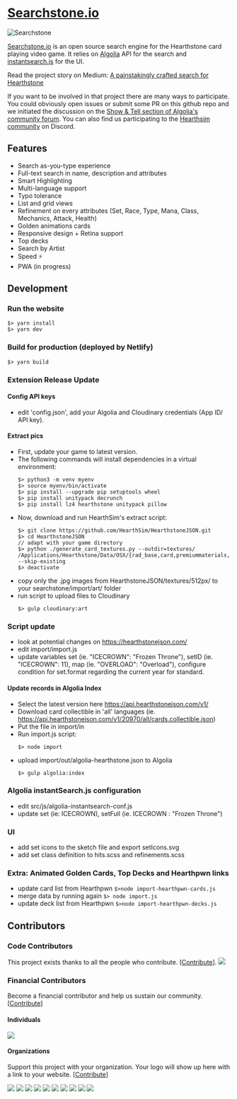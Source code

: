 # [Searchstone.io](http://searchstone.io)

![Searchstone](https://cdn-images-1.medium.com/max/2000/1*TDiE4_ANWjtekDNZmisj-g.png)

[Searchstone.io](http://searchstone.io) is an open source search engine for the Hearthstone card playing video game.
It relies on [Algolia](https://community.algolia.com/?utm_medium=link&utm_source=github&utm_campaign=searchstone) API for the search and [instantsearch.js](https://community.algolia.com/instantsearch.js/?utm_medium=link&utm_source=githubm&utm_campaign=searchstone) for the UI.

Read the project story on Medium:
[A painstakingly crafted search for Hearthstone](https://medium.com/@Kevin_Granger/a-painstakingly-crafted-search-for-hearthstone-c21b3fa4223c)

If you want to be involved in that project there are many ways to participate. You could obviously open issues or submit some PR on this github repo and we initiated the discussion on the [Show & Tell section of Algolia's community forum](https://discourse.algolia.com/t/searchstone-io-search-for-hearthstone-updated/2902/5).
You can also find us participating to the [Hearthsim community](https://hearthsim.info/) on Discord.

## Features
- Search as-you-type experience
- Full-text search in name, description and attributes
- Smart Highlighting
- Multi-language support
- Typo tolerance
- List and grid views
- Refinement on every attributes (Set, Race, Type, Mana, Class, Mechanics, Attack, Health)
- Golden animations cards
- Responsive design + Retina support
- Top decks
- Search by Artist
- Speed ⚡
- PWA (in progress)

## Development

### Run the website
```shell
$> yarn install
$> yarn dev
```

### Build for production (deployed by Netlify)

```shell
$> yarn build
```

### Extension Release Update

#### Config API keys

- edit 'config.json', add your Algolia and Cloudinary credentials (App ID/ API key).

#### Extract pics

- First, update your game to latest version.
- The following commands will install dependencies in a virtual environment:
  ```shell
  $> python3 -m venv myenv
  $> source myenv/bin/activate
  $> pip install --upgrade pip setuptools wheel
  $> pip install unitypack decrunch
  $> pip install lz4 hearthstone unitypack pillow
  ```
- Now, download and run HearthSim's extract script:
  ```shell
  $> git clone https://github.com/HearthSim/HearthstoneJSON.git
  $> cd HearthstoneJSON
  // adapt with your game directory
  $> python ./generate_card_textures.py --outdir=textures/ /Applications/Hearthstone/Data/OSX/{rad_base,card,premiummaterials,shared}*.unity3d --skip-existing
  $> deactivate
  ```
- copy only the .jpg images from HearthstoneJSON/textures/512px/ to your searchstone/import/art/ folder
- run script to upload files to Cloudinary
  ```shell
  $> gulp cloudinary:art
  ```

### Script update
  - look at potential changes on https://hearthstonejson.com/
  - edit import/import.js
  - update variables set (ie. "ICECROWN": "Frozen Throne"), setID (ie. "ICECROWN": 11), map (ie. "OVERLOAD": "Overload"), configure condition for set.format regarding the current year for standard.

#### Update records in Algolia Index

- Select the latest version here https://api.hearthstonejson.com/v1/
- Download card collectible in 'all' languages (ie. https://api.hearthstonejson.com/v1/20970/all/cards.collectible.json)
- Put the file in import/in
- Run import.js script:
  ```shell
  $> node import
  ```
- upload import/out/algolia-hearthstone.json to Algolia
  ```shell
  $> gulp algolia:index
  ```

### Algolia instantSearch.js configuration
- edit src/js/algolia-instantsearch-conf.js
- update set (ie: ICECROWN), setFull (ie. ICECROWN : "Frozen Throne")

### UI
- add set icons to the sketch file and export setIcons.svg
- add set class definition to hits.scss and refinements.scss

### Extra: Animated Golden Cards, Top Decks and Hearthpwn links
- update card list from Hearthpwn ```$>node import-hearthpwn-cards.js```
- merge data by running again ```$> node import.js```
- update deck list from Hearthpwn ```$>node import-hearthpwn-decks.js```

## Contributors

### Code Contributors

This project exists thanks to all the people who contribute. [[Contribute](CONTRIBUTING.md)].
<a href="https://github.com/Shipow/searchstone/graphs/contributors"><img src="https://opencollective.com/searchstone/contributors.svg?width=890&button=false" /></a>

### Financial Contributors

Become a financial contributor and help us sustain our community. [[Contribute](https://opencollective.com/searchstone/contribute)]

#### Individuals

<a href="https://opencollective.com/searchstone"><img src="https://opencollective.com/searchstone/individuals.svg?width=890"></a>

#### Organizations

Support this project with your organization. Your logo will show up here with a link to your website. [[Contribute](https://opencollective.com/searchstone/contribute)]

<a href="https://opencollective.com/searchstone/organization/0/website"><img src="https://opencollective.com/searchstone/organization/0/avatar.svg"></a>
<a href="https://opencollective.com/searchstone/organization/1/website"><img src="https://opencollective.com/searchstone/organization/1/avatar.svg"></a>
<a href="https://opencollective.com/searchstone/organization/2/website"><img src="https://opencollective.com/searchstone/organization/2/avatar.svg"></a>
<a href="https://opencollective.com/searchstone/organization/3/website"><img src="https://opencollective.com/searchstone/organization/3/avatar.svg"></a>
<a href="https://opencollective.com/searchstone/organization/4/website"><img src="https://opencollective.com/searchstone/organization/4/avatar.svg"></a>
<a href="https://opencollective.com/searchstone/organization/5/website"><img src="https://opencollective.com/searchstone/organization/5/avatar.svg"></a>
<a href="https://opencollective.com/searchstone/organization/6/website"><img src="https://opencollective.com/searchstone/organization/6/avatar.svg"></a>
<a href="https://opencollective.com/searchstone/organization/7/website"><img src="https://opencollective.com/searchstone/organization/7/avatar.svg"></a>
<a href="https://opencollective.com/searchstone/organization/8/website"><img src="https://opencollective.com/searchstone/organization/8/avatar.svg"></a>
<a href="https://opencollective.com/searchstone/organization/9/website"><img src="https://opencollective.com/searchstone/organization/9/avatar.svg"></a>
